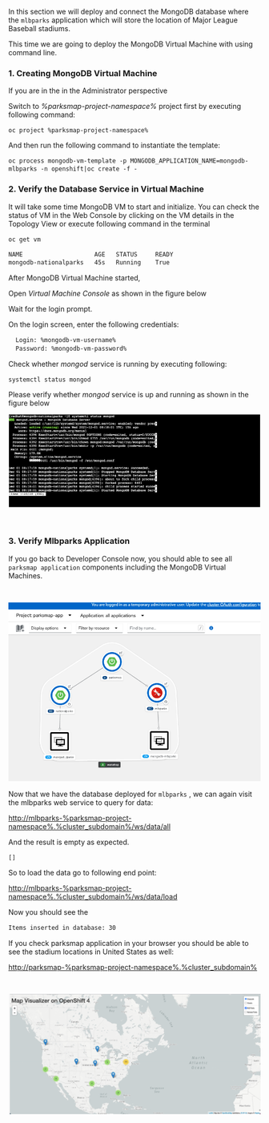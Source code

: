 In this section we will deploy and connect the MongoDB database where the
`mlbparks` application which will store the  location of Major League Baseball stadiums.

This time we are going to deploy the MongoDB Virtual Machine with using command line.

### 1. Creating MongoDB Virtual Machine

If you are in the in the Administrator perspective

Switch to *%parksmap-project-namespace%* project  first by executing following command:

```execute
oc project %parksmap-project-namespace%
```

And then run the following command to instantiate the template:

```execute
oc process mongodb-vm-template -p MONGODB_APPLICATION_NAME=mongodb-mlbparks -n openshift|oc create -f -
```

### 2. Verify the Database Service in Virtual Machine  

It will take some time MongoDB VM to start and initialize. You can check the status of VM in the Web Console by clicking on the VM  details in the Topology View or execute following command in the terminal 

```execute
oc get vm
```

~~~bash
NAME                    AGE   STATUS     READY
mongodb-nationalparks   45s   Running    True
~~~

After MongoDB Virtual Machine started, 

Open *Virtual Machine Console* as shown in the figure below 

Wait for the login prompt.

On the login screen, enter the following credentials:

~~~bash
  Login: %mongodb-vm-username%
  Password: %mongodb-vm-password%
~~~

Check whether *mongod* service is running by executing following:

```copy
systemctl status mongod
```

Please verify whether *mongod* service is up and running as shown in the figure below
 <br/>

![MongoDB Service Status](img/parksmap-mlbparks-mongodb-check.png)  

 <br/>

### 3. Verify Mlbparks Application

If you go back to Developer Console now, you should able to see all `parksmap application` components including the MongoDB Virtual Machines.
 
 <br/>

![Parksmap Topology View](img/parksmap-topology-full.png)  


Now that we have the database deployed for `mlbparks` , we can again visit the mlbparks web
service to query for data:


[http://mlbparks-%parksmap-project-namespace%.%cluster_subdomain%/ws/data/all](http://mlbparks-%parksmap-project-namespace%.%cluster_subdomain%/ws/data/all)

And the result is empty as expected.

~~~bash
[]
~~~

So to load the data go to following end point:

[http://mlbparks-%parksmap-project-namespace%.%cluster_subdomain%/ws/data/load](http://mlbparks-%parksmap-project-namespace%.%cluster_subdomain%/ws/data/load)

Now you should see the

~~~bash
Items inserted in database: 30
~~~

If you check parksmap application in your browser you should be able to see the stadium locations in United States as well:

[http://parksmap-%parksmap-project-namespace%.%cluster_subdomain%](http://parksmap-%parksmap-project-namespace%.%cluster_subdomain%)

 <br/> 

![Parksmap](img/parksmap-full-view.png)  


